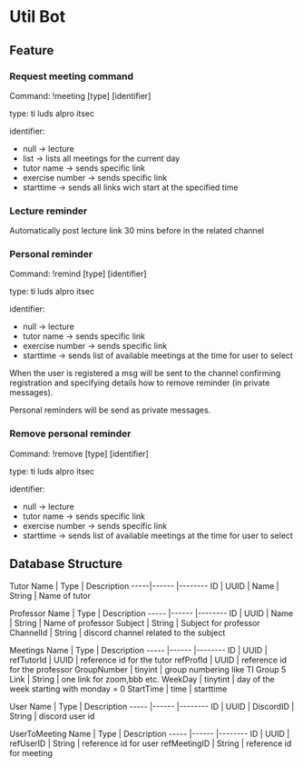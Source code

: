 
# Util Bot

## Feature


### Request meeting command

Command: !meeting [type] [identifier]

type: ti luds alpro itsec

identifier:
- null -> lecture
- list -> lists all meetings for the current day
- tutor name -> sends specific link
- exercise number -> sends specific link
- starttime -> sends all links wich start at the specified time

	
###	Lecture reminder

Automatically post lecture link 30 mins before 
in the related channel


### Personal reminder

Command: !remind [type] [identifier]

type: ti luds alpro itsec

identifier:
- null -> lecture
- tutor name -> sends specific link
- exercise number -> sends specific link
- starttime -> sends list of available meetings at the time for user to select

When the user is registered a msg will be sent to the channel 
confirming registration and specifying details how to remove reminder (in private messages).

Personal reminders will be send as private messages.


### Remove personal reminder

Command: !remove  [type] [identifier]

type: ti luds alpro itsec

identifier:
- null -> lecture
- tutor name -> sends specific link
- exercise number -> sends specific link
- starttime -> sends list of available meetings at the time for user to select


## Database Structure

Tutor
Name | Type		| Description
-----|------	|--------
ID   | UUID 	| 
Name | String	| Name of tutor

Professor
Name	  | Type		| Description
-----	  |------		|--------
ID   	  | UUID 		| 
Name 	  | String		| Name of professor
Subject   | String		| Subject for professor
ChannelId | String		| discord channel related to the subject

Meetings
Name		| Type		| Description
-----		|------		|--------
ID   		| UUID 		| 
refTutorId  | UUID      | reference id for the tutor
refProfId   | UUID      | reference id for the professor
GroupNumber | tinyint   | group numbering like TI Group 5
Link		| String	| one link for zoom,bbb etc.
WeekDay		| tinytint	| day of the week starting with monday = 0
StartTime	| time		| starttime 

User
Name		| Type		| Description
-----		|------		|--------
ID   		| UUID 		| 
DiscordID   | String    | discord user id

UserToMeeting
Name		 | Type		| Description
-----		 |------	|--------
ID   		 | UUID 	| 
refUserID    | String   | reference id for user
refMeetingID | String   | reference id for meeting

